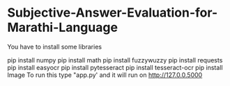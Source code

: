 # Subjective-Answer-Evaluation-for-Marathi-Language

You have to install some libraries

pip install numpy
pip install math
pip install fuzzywuzzy
pip install requests
pip install easyocr
pip install pytesseract
pip install tesseract-ocr
pip install Image
To run this type "app.py' and it will run on http://127.0.0.5000
